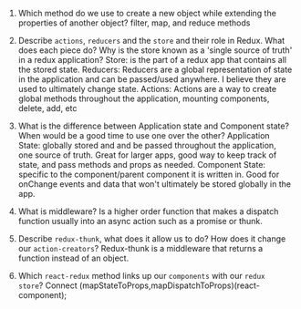 1.   Which method do we use to create a new object while extending the properties of another object?
    filter, map, and reduce methods

2.  Describe `actions`, `reducers` and the `store` and their role in Redux. What does each piece do? Why is        the store known as a 'single source of truth' in a redux application?
    Store: is the part of a redux app that contains all the stored state.
    Reducers: Reducers are a global representation of state in the application and can be passed/used anywhere. I believe they are used to ultimately change state.
    Actions: Actions are a way to create global methods throughout the application, mounting components, delete, add, etc


3.  What is the difference between Application state and Component state? When would be a good time to use one over the other?
    Application State: globally stored and and be passed throughout the application, one source of truth. Great for larger apps, good way to keep track of state, and pass methods and props as needed.
    Component State: specific to the component/parent component it is written in. Good for onChange events and data that won't ultimately be stored globally in the app.


4.  What is middleware?
    Is a higher order function that makes a dispatch function usually into an async action such as a promise or thunk.


5.  Describe `redux-thunk`, what does it allow us to do? How does it change our `action-creators`?
    Redux-thunk is a middleware that returns a function instead of an object.

6.  Which `react-redux` method links up our `components` with our `redux store`?
    Connect (mapStateToProps,mapDispatchToProps)(react-component);